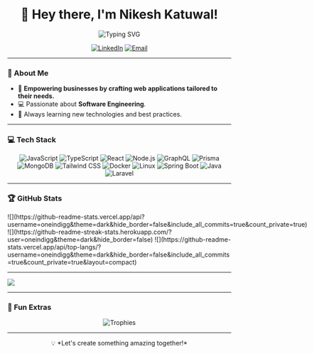 <h1 align="center">👋 Hey there, I'm Nikesh Katuwal!</h1>

<p align="center">
  <img src="https://readme-typing-svg.demolab.com?font=Fira+Code&size=25&duration=4000&pause=500&color=F7F7F7&center=true&vCenter=true&width=435&lines=Full-Stack+Developer" alt="Typing SVG">
</p>

<p align="center">
  <a href="https://linkedin.com/in/nikesh-katuwal-00bb06212" target="_blank"><img alt="LinkedIn" src="https://img.shields.io/badge/LinkedIn-%230077B5.svg?logo=linkedin&logoColor=white"></a>
  <a href="mailto:nikesh.katuwal01@gmail.com" target="_blank"><img alt="Email" src="https://img.shields.io/badge/Email-D14836?logo=gmail&logoColor=white"></a>
</p>

---

### 🌟 About Me
- 🚀 **Empowering businesses by crafting web applications tailored to their needs.**
- 💻 Passionate about **Software Engineering**.
- 📖 Always learning new technologies and best practices.

---

### 💻 Tech Stack
<p align="center">
 <img src="https://img.shields.io/badge/JavaScript-F7DF1E?logo=javascript&logoColor=black" alt="JavaScript">
  <img src="https://img.shields.io/badge/TypeScript-3178C6?logo=typescript&logoColor=white" alt="TypeScript">
  <img src="https://img.shields.io/badge/React-61DAFB?logo=react&logoColor=black" alt="React">
  <img src="https://img.shields.io/badge/Node.js-339933?logo=node.js&logoColor=white" alt="Node.js">
  <img src="https://img.shields.io/badge/GraphQL-E10098?logo=graphql&logoColor=white" alt="GraphQL">
  <img src="https://img.shields.io/badge/Prisma-2D3748?logo=prisma&logoColor=white" alt="Prisma">
  <img src="https://img.shields.io/badge/MongoDB-4EA94B?logo=mongodb&logoColor=white" alt="MongoDB">
  <img src="https://img.shields.io/badge/TailwindCSS-38B2AC?logo=tailwind-css&logoColor=white" alt="Tailwind CSS">
  <img src="https://img.shields.io/badge/Docker-2496ED?logo=docker&logoColor=white" alt="Docker">
  <img src="https://img.shields.io/badge/Linux-FCC624?logo=linux&logoColor=black" alt="Linux">
  <img src="https://img.shields.io/badge/Spring%20Boot-6DB33F?logo=spring-boot&logoColor=white" alt="Spring Boot">
  <img src="https://img.shields.io/badge/Java-007396?logo=java&logoColor=white" alt="Java">
  <img src="https://img.shields.io/badge/Laravel-FF2D20?logo=laravel&logoColor=white" alt="Laravel">
</p>

---

### 🏆 GitHub Stats

<div style="display:flex">
  ![](https://github-readme-stats.vercel.app/api?username=oneindigg&theme=dark&hide_border=false&include_all_commits=true&count_private=true)
</div>
![](https://github-readme-streak-stats.herokuapp.com/?user=oneindigg&theme=dark&hide_border=false)
![](https://github-readme-stats.vercel.app/api/top-langs/?username=oneindigg&theme=dark&hide_border=false&include_all_commits=true&count_private=true&layout=compact)
<div>


---
[![](https://visitcount.itsvg.in/api?id=oneindigg&icon=0&color=0)](https://visitcount.itsvg.in)



---

### 🎨 Fun Extras
<p align="center">
  <img src="https://github-profile-trophy.vercel.app/?username=oneindigg&theme=radical&column=7" alt="Trophies">
</p>

---

<p align="center">💡 *Let's create something amazing together!*</p>
